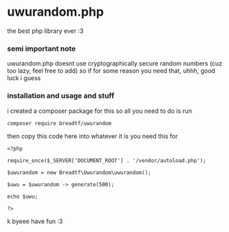 # uwurandom.php

the best php library ever :3

### semi important note

uwurandom.php doesnt use cryptographically secure random numbers (cuz too lazy, feel free to add)
so if for some reason you need that, uhhh, good luck i guess

### installation and usage and stuff

i created a composer package for this so all you need to do is run

`composer require breadtf/uwurandom`

then copy this code here into whatever it is you need this for

```
<?php

require_once($_SERVER['DOCUMENT_ROOT'] . '/vendor/autoload.php');

$uwurandom = new Breadtf\Uwurandom\uwurandom();

$uwu = $uwurandom -> generate(500);

echo $uwu;

?>
```

k byeee have fun :3
